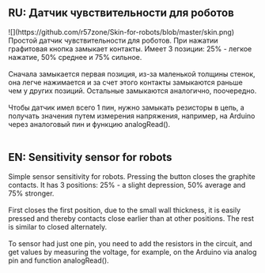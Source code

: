 <h2>RU: Датчик чувствительности для роботов</h2>
![](https://github.com/r57zone/Skin-for-robots/blob/master/skin.png)<br>
Простой датчик чувствительности для роботов. При нажатии графитовая кнопка замыкает контакты. Имеет 3 позиции: 25% - легкое нажатие, 50% среднее и 75% сильное. 
<br><br>
Сначала замыкается первая позиция, из-за маленькой толщины стенок, она легче нажимается и за счет этого контакты замыкаются раньше чем у других позиций. Остальные замыкаются аналогично, поочередно.
<br><br>
Чтобы датчик имел всего 1 пин, нужно замыкать резисторы в цепь, а получать значения путем измерения напряжения, например, на Arduino через аналоговый пин и функцию analogRead().
<br><br>
<h2>EN: Sensitivity sensor for robots</h2>
Simple sensor sensitivity for robots. Pressing the button closes the graphite contacts. It has 3 positions: 25% - a slight depression, 50% average and 75% stronger.
<br><br>
First closes the first position, due to the small wall thickness, it is easily pressed and thereby contacts close earlier than at other positions. The rest is similar to closed alternately.
<br><br>
To sensor had just one pin, you need to add the resistors in the circuit, and get values by measuring the voltage, for example, on the Arduino via analog pin and function analogRead().